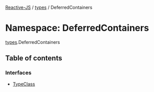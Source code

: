 [Reactive-JS](../README.md) / [types](types.md) / DeferredContainers

# Namespace: DeferredContainers

[types](types.md).DeferredContainers

## Table of contents

### Interfaces

- [TypeClass](../interfaces/types.DeferredContainers.TypeClass.md)
